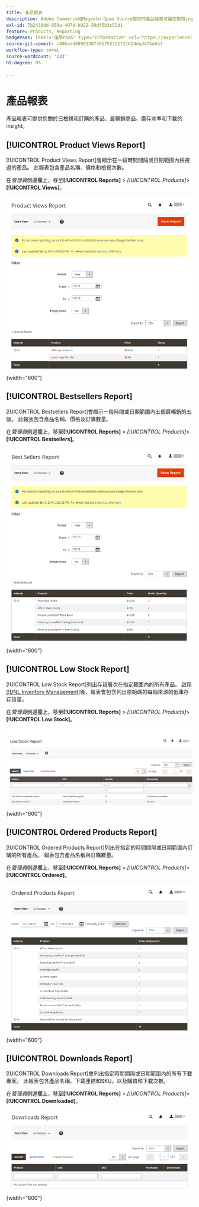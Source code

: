 ```yaml
---
title: 產品報表
description: Adobe Commerce和Magento Open Source提供的產品報表可讓您取得insight所檢視和訂購的產品、最暢銷商品、庫存水準和下載內容。
exl-id: 7b2430dd-050a-407d-b922-39df5b3c52d1
feature: Products, Reporting
badgePaas: label="僅限PaaS" type="Informative" url="https://experienceleague.adobe.com/zh-hant/docs/commerce/user-guides/product-solutions" tooltip="僅適用於雲端專案(Adobe管理的PaaS基礎結構)和內部部署專案的Adobe Commerce 。"
source-git-commit: c406add80981387305755221f21624dad475e63f
workflow-type: tm+mt
source-wordcount: '233'
ht-degree: 0%

---
```


# 產品報表

產品報表可提供您關於已檢視和訂購的產品、最暢銷商品、庫存水準和下載的insight。

## [!UICONTROL Product Views Report]

[!UICONTROL Product Views Report]會顯示在一段時間間隔或日期範圍內檢視過的產品。 此報表包含產品名稱、價格和檢視次數。

在&#x200B;_管理員_&#x200B;側邊欄上，移至&#x200B;**[!UICONTROL Reports]** > _[!UICONTROL Products]_>**[!UICONTROL Views]**。

![產品檢視報告](./assets/product-views.png){width="600"}

## [!UICONTROL Bestsellers Report]

[!UICONTROL Bestsellers Report]會顯示一段時間或日期範圍內五個最暢銷的五個。 此報表包含產品名稱、價格及訂購數量。

在&#x200B;_管理員_&#x200B;側邊欄上，移至&#x200B;**[!UICONTROL Reports]** > _[!UICONTROL Products]_>**[!UICONTROL Bestsellers]**。

![最暢銷商品報告](./assets/bestsellers.png){width="600"}

## [!UICONTROL Low Stock Report]

[!UICONTROL Low Stock Report]列出存貨層次在指定範圍內的所有產品。 啟用[[!DNL Inventory Management]](../inventory-management/introduction.md)後，報表會包含列出原始碼的每個來源的低庫存存貨量。

在&#x200B;_管理員_&#x200B;側邊欄上，移至&#x200B;**[!UICONTROL Reports]** > _[!UICONTROL Products]_>**[!UICONTROL Low Stock]**。

![低庫存報告](./assets/low-stock.png){width="600"}

## [!UICONTROL Ordered Products Report]

[!UICONTROL Ordered Products Report]列出在指定的時間間隔或日期範圍內訂購的所有產品。 報表包含產品名稱與訂購數量。

在&#x200B;_管理員_&#x200B;側邊欄上，移至&#x200B;**[!UICONTROL Reports]** > _[!UICONTROL Products]_>**[!UICONTROL Ordered]**。

![訂購產品報告](./assets/products-ordered.png){width="600"}

## [!UICONTROL Downloads Report]

[!UICONTROL Downloads Report]會列出指定時間間隔或日期範圍內的所有下載專案。 此報表包含產品名稱、下載連結和SKU，以及購買和下載次數。

在&#x200B;_管理員_&#x200B;側邊欄上，移至&#x200B;**[!UICONTROL Reports]** > _[!UICONTROL Products]_>**[!UICONTROL Downloaded]**。

![下載報告](./assets/downloads.png){width="600"}

